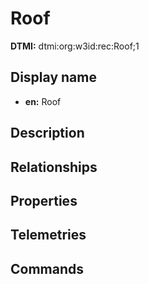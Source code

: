 # Roof
**DTMI:** dtmi:org:w3id:rec:Roof;1
## Display name
- **en:** Roof
## Description
## Relationships
## Properties
## Telemetries
## Commands
